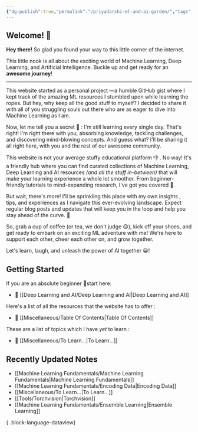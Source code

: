 ```yaml
---
{"dg-publish":true,"permalink":"/priyadarshi-ml-and-ai-garden/","tags":["home","guide","start","index","digital-garden","gardenEntry","gardenEntry"],"noteIcon":"2","updated":"2024-05-29T14:38:34.950+05:30"}
---
```



## Welcome! 👋

**Hey there!** So glad you found your way to this little corner of the internet.  
  
This little nook is all about the exciting world of Machine Learning, Deep Learning, and Artificial Intelligence. Buckle up and get ready for an **awesome journey**!

---

This website started as a personal project —a humble GitHub gist where I kept track of the amazing ML resources I stumbled upon while learning the ropes. But hey, why keep all the good stuff to myself? I decided to share it with all of you struggling souls out there who are as eager to dive into Machine Learning as I am.

Now, let me tell you a secret 🤫 : I'm still learning every single day. That's right! I'm right there with you, absorbing knowledge, tackling challenges, and discovering mind-blowing concepts. And guess what? I'll be sharing it all right here, with you and the rest of our awesome community.

This website is not your average stuffy educational platform 👎 . No way! It's a friendly hub where you can find curated collections of Machine Learning, Deep Learning and AI resources *(and all the stuff in-between)* that will make your learning experience a whole lot smoother. From beginner-friendly tutorials to mind-expanding research, I've got you covered 👊.
  
But wait, there's more! I'll be sprinkling this place with my own insights , tips, and experiences as I navigate this ever-evolving landscape. Expect regular blog posts and updates that will keep you in the loop and help you stay ahead of the curve. 💪
  
So, grab a cup of coffee (or tea, we don't judge 😉), kick off your shoes, and get ready to embark on an exciting ML adventure with me! We're here to support each other, cheer each other on, and grow together.

Let's learn, laugh, and unleash the power of AI together 😀!

## Getting Started

If you are an absolute beginner 👼start here:

- 🤖 [[Deep Learning and AI/Deep Learning and AI\|Deep Learning and AI]]

Here's a list  of all the resources that the website has to offer :

- 📑 [[Miscellaneous/Table Of Contents\|Table Of Contents]]

These are a list of topics which I have *yet* to learn :

- 📖 [[Miscellaneous/To Learn...\|To Learn...]]

## Recently Updated Notes

- [[Machine Learning Fundamentals/Machine Learning Fundamentals\|Machine Learning Fundamentals]]
- [[Machine Learning Fundamentals/Encoding Data\|Encoding Data]]
- [[Miscellaneous/To Learn...\|To Learn...]]
- [[Tools/Torchvision\|Torchvision]]
- [[Machine Learning Fundamentals/Ensemble Learning\|Ensemble Learning]]

{ .block-language-dataview}
